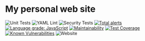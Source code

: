 # My personal web site

![Unit Tests](https://github.com/fabasoad/business-card/workflows/Unit%20Tests/badge.svg) ![YAML Lint](https://github.com/fabasoad/business-card/workflows/YAML%20Lint/badge.svg) ![Security Tests](https://github.com/fabasoad/business-card/workflows/Security%20Tests/badge.svg) [![Total alerts](https://img.shields.io/lgtm/alerts/g/fabasoad/business-card.svg?logo=lgtm&logoWidth=18)](https://lgtm.com/projects/g/fabasoad/business-card/alerts/) [![Language grade: JavaScript](https://img.shields.io/lgtm/grade/javascript/g/fabasoad/business-card.svg?logo=lgtm&logoWidth=18)](https://lgtm.com/projects/g/fabasoad/business-card/context:javascript) [![Maintainability](https://api.codeclimate.com/v1/badges/cc78787f79dd0bb40163/maintainability)](https://codeclimate.com/github/fabasoad/business-card/maintainability) [![Test Coverage](https://api.codeclimate.com/v1/badges/cc78787f79dd0bb40163/test_coverage)](https://codeclimate.com/github/fabasoad/business-card/test_coverage) [![Known Vulnerabilities](https://snyk.io/test/github/fabasoad/business-card/badge.svg)](https://snyk.io/test/github/fabasoad/business-card) ![Website](https://img.shields.io/website?down_message=offline&up_message=online&url=https%3A%2F%2Ffabasoad.github.io%2Fbusiness-card%2F)
